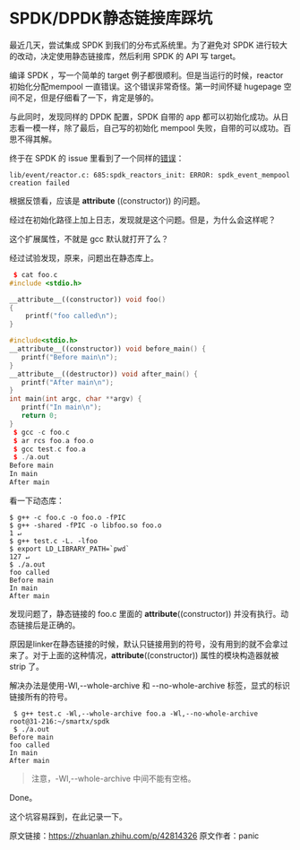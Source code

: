 # SPDK/DPDK静态链接库踩坑

最近几天，尝试集成 SPDK 到我们的分布式系统里。为了避免对 SPDK 进行较大的改动，决定使用静态链接库，然后利用 SPDK 的 API 写 target。

编译 SPDK ，写一个简单的 target 例子都很顺利。但是当运行的时候，reactor 初始化分配mempool 一直错误。这个错误非常奇怪。第一时间怀疑 hugepage 空间不足，但是仔细看了一下，肯定是够的。

与此同时，发现同样的 DPDK 配置，SPDK 自带的 app 都可以初始化成功。从日志看一模一样，除了最后，自己写的初始化 mempool 失败，自带的可以成功。百思不得其解。

终于在 SPDK 的 issue 里看到了一个同样的[错误](https://link.zhihu.com/?target=https%3A//github.com/spdk/spdk/issues/262)：

```text
lib/event/reactor.c: 685:spdk_reactors_init: ERROR: spdk_event_mempool creation failed
```

根据反馈看，应该是 __attribute__ ((constructor)) 的问题。

经过在初始化路径上加上日志，发现就是这个问题。但是，为什么会这样呢？

这个扩展属性，不就是 gcc 默认就打开了么？

经过试验发现，原来，问题出在静态库上。

```cpp
 $ cat foo.c 
#include <stdio.h>

__attribute__((constructor)) void foo()
{
    printf("foo called\n");
}

#include<stdio.h>
__attribute__((constructor)) void before_main() {
   printf("Before main\n");
}
__attribute__((destructor)) void after_main() {
   printf("After main\n");
}
int main(int argc, char **argv) {
   printf("In main\n");
   return 0;
}
 $ gcc -c foo.c
 $ ar rcs foo.a foo.o 
 $ gcc test.c foo.a
 $ ./a.out 
Before main
In main
After main
```

看一下动态库：

```text
$ g++ -c foo.c -o foo.o -fPIC
$ g++ -shared -fPIC -o libfoo.so foo.o                                                                                                                                                                         1 ↵
$ g++ test.c -L. -lfoo                
$ export LD_LIBRARY_PATH=`pwd`                                                                                                                                                                               127 ↵
$ ./a.out                     
foo called
Before main
In main
After main
```

发现问题了，静态链接的 foo.c 里面的 __attribute__((constructor)) 并没有执行。动态链接后是正确的。

原因是linker在静态链接的时候，默认只链接用到的符号，没有用到的就不会拿过来了。对于上面的这种情况，__attribute__((constructor)) 属性的模块构造器就被 strip 了。

解决办法是使用-Wl,--whole-archive 和 --no-whole-archive 标签，显式的标识链接所有的符号。

```text
 $ g++ test.c -Wl,--whole-archive foo.a -Wl,--no-whole-archive
root@31-216:~/smartx/spdk 
 $ ./a.out 
Before main
foo called
In main
After main
```

> 注意，-Wl,--whole-archive 中间不能有空格。

Done。

这个坑容易踩到，在此记录一下。







原文链接：https://zhuanlan.zhihu.com/p/42814326  原文作者：panic
